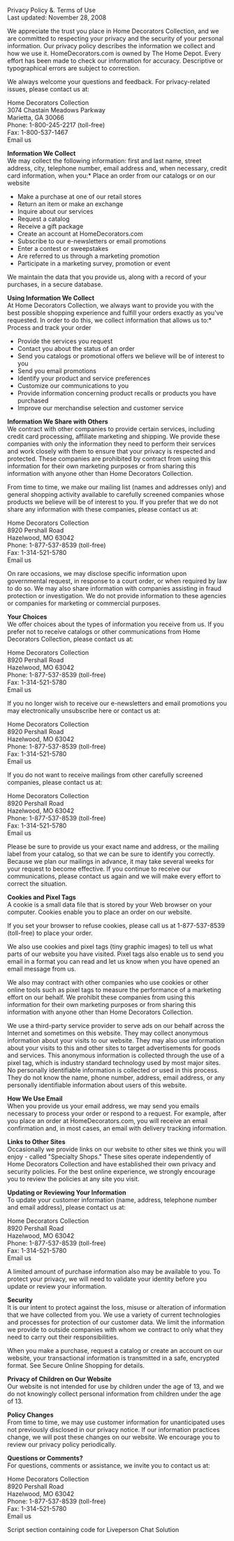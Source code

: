 Privacy Policy &. Terms of Use  
Last updated: November 28, 2008  
  
We appreciate the trust you place in Home Decorators Collection, and we are committed to respecting your privacy and the security of your personal information. Our privacy policy describes the information we collect and how we use it. HomeDecorators.com is owned by The Home Depot. Every effort has been made to check our information for accuracy. Descriptive or typographical errors are subject to correction.  
  
We always welcome your questions and feedback. For privacy-related issues, please contact us at:  
  
Home Decorators Collection  
3074 Chastain Meadows Parkway  
Marietta, GA 30066  
Phone: 1-800-245-2217 (toll-free)  
Fax: 1-800-537-1467  
Email us  
  
**Information We Collect**  
We may collect the following information: first and last name, street address, city, telephone number, email address and, when necessary, credit card information, when you:*   Place an order from our catalogs or on our website
*   Make a purchase at one of our retail stores
*   Return an item or make an exchange
*   Inquire about our services
*   Request a catalog
*   Receive a gift package
*   Create an account at HomeDecorators.com
*   Subscribe to our e-newsletters or email promotions
*   Enter a contest or sweepstakes
*   Are referred to us through a marketing promotion
*   Participate in a marketing survey, promotion or event
  
  
We maintain the data that you provide us, along with a record of your purchases, in a secure database.  
  
**Using Information We Collect**  
At Home Decorators Collection, we always want to provide you with the best possible shopping experience and fulfill your orders exactly as you've requested. In order to do this, we collect information that allows us to:*   Process and track your order
*   Provide the services you request
*   Contact you about the status of an order
*   Send you catalogs or promotional offers we believe will be of interest to you
*   Send you email promotions
*   Identify your product and service preferences
*   Customize our communications to you
*   Provide information concerning product recalls or products you have purchased
*   Improve our merchandise selection and customer service
  
  
**Information We Share with Others**  
We contract with other companies to provide certain services, including credit card processing, affiliate marketing and shipping. We provide these companies with only the information they need to perform their services and work closely with them to ensure that your privacy is respected and protected. These companies are prohibited by contract from using this information for their own marketing purposes or from sharing this information with anyone other than Home Decorators Collection.  
  
From time to time, we make our mailing list (names and addresses only) and general shopping activity available to carefully screened companies whose products we believe will be of interest to you. If you prefer that we do not share any information with these companies, please contact us at:  
  
Home Decorators Collection  
8920 Pershall Road  
Hazelwood, MO 63042  
Phone: 1-877-537-8539 (toll-free)  
Fax: 1-314-521-5780  
Email us  
  
On rare occasions, we may disclose specific information upon governmental request, in response to a court order, or when required by law to do so. We may also share information with companies assisting in fraud protection or investigation. We do not provide information to these agencies or companies for marketing or commercial purposes.  
  
**Your Choices**  
We offer choices about the types of information you receive from us. If you prefer not to receive catalogs or other communications from Home Decorators Collection, please contact us at:  
  
Home Decorators Collection  
8920 Pershall Road  
Hazelwood, MO 63042  
Phone: 1-877-537-8539 (toll-free)  
Fax: 1-314-521-5780  
Email us  
  
If you no longer wish to receive our e-newsletters and email promotions you may electronically unsubscribe here or contact us at:  
  
Home Decorators Collection  
8920 Pershall Road  
Hazelwood, MO 63042  
Phone: 1-877-537-8539 (toll-free)  
Fax: 1-314-521-5780  
Email us  
  
If you do not want to receive mailings from other carefully screened companies, please contact us at:  
  
Home Decorators Collection  
8920 Pershall Road  
Hazelwood, MO 63042  
Phone: 1-877-537-8539 (toll-free)  
Fax: 1-314-521-5780  
Email us  
  
Please be sure to provide us your exact name and address, or the mailing label from your catalog, so that we can be sure to identify you correctly. Because we plan our mailings in advance, it may take several weeks for your request to become effective. If you continue to receive our communications, please contact us again and we will make every effort to correct the situation.  
  
**Cookies and Pixel Tags**  
A cookie is a small data file that is stored by your Web browser on your computer. Cookies enable you to place an order on our website.  
  
If you set your browser to refuse cookies, please call us at 1-877-537-8539 (toll-free) to place your order.  
  
We also use cookies and pixel tags (tiny graphic images) to tell us what parts of our website you have visited. Pixel tags also enable us to send you email in a format you can read and let us know when you have opened an email message from us.  
  
We also may contract with other companies who use cookies or other online tools such as pixel tags to measure the performance of a marketing effort on our behalf. We prohibit these companies from using this information for their own marketing purposes or from sharing this information with anyone other than Home Decorators Collection.  
  
We use a third-party service provider to serve ads on our behalf across the Internet and sometimes on this website. They may collect anonymous information about your visits to our website. They may also use information about your visits to this and other sites to target advertisements for goods and services. This anonymous information is collected through the use of a pixel tag, which is industry standard technology used by most major sites. No personally identifiable information is collected or used in this process. They do not know the name, phone number, address, email address, or any personally identifiable information about users of this website.  
  
**How We Use Email**  
When you provide us your email address, we may send you emails necessary to process your order or respond to a request. For example, after you place an order at HomeDecorators.com, you will receive an email confirmation and, in most cases, an email with delivery tracking information.  
  
**Links to Other Sites**  
Occasionally we provide links on our website to other sites we think you will enjoy - called "Specialty Shops." These sites operate independently of Home Decorators Collection and have established their own privacy and security policies. For the best online experience, we strongly encourage you to review the policies at any site you visit.  
  
**Updating or Reviewing Your Information**  
To update your customer information (name, address, telephone number and email address), please contact us at:  
  
Home Decorators Collection  
8920 Pershall Road  
Hazelwood, MO 63042  
Phone: 1-877-537-8539 (toll-free)  
Fax: 1-314-521-5780  
Email us  
  
A limited amount of purchase information also may be available to you. To protect your privacy, we will need to validate your identity before you update or review your information.  
  
**Security**  
It is our intent to protect against the loss, misuse or alteration of information that we have collected from you. We use a variety of current technologies and processes for protection of our customer data. We limit the information we provide to outside companies with whom we contract to only what they need to carry out their responsibilities.  
  
When you make a purchase, request a catalog or create an account on our website, your transactional information is transmitted in a safe, encrypted format. See Secure Online Shopping for details.  
  
**Privacy of Children on Our Website**  
Our website is not intended for use by children under the age of 13, and we do not knowingly collect personal information from children under the age of 13.  
  
**Policy Changes**  
From time to time, we may use customer information for unanticipated uses not previously disclosed in our privacy notice. If our information practices change, we will post these changes on our website. We encourage you to review our privacy policy periodically.  
  
**Questions or Comments?**  
For questions, comments or assistance, we invite you to contact us at:  
  
Home Decorators Collection  
8920 Pershall Road  
Hazelwood, MO 63042  
Phone: 1-877-537-8539 (toll-free)  
Fax: 1-314-521-5780  
Email us  

Script section containing code for Liveperson Chat Solution